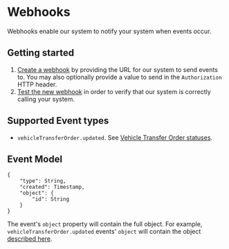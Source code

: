 # Webhooks
Webhooks enable our system to notify your system when events occur.

## Getting started
1. [Create a webhook](/docs/shipping-api/b3A6NDE4MzU1MzU-create-a-webhook) by providing the URL for our system to send events to. You may also optionally provide a value to send in the `Authorization` HTTP header.
2. [Test the new webhook](/docs/shipping-api/b3A6NDE4MzU1Mzc-test-a-webhook) in order to verify that our system is correctly calling your system.

## Supported Event types
* `vehicleTransferOrder.updated`. See [Vehicle Transfer Order statuses](/docs/shipping-api/ZG9jOjQxODQyNzE2-vto-statuses).

## Event Model
```
{
    "type": String,
    "created": Timestamp,
    "object": {
        "id": String
    }
}
```

The event's `object` property will contain the full object. For example, `vehicleTransferOrder.updated` events'
 `object` will contain the object [described here](/docs/shipping-api/b3A6NDE4MzU1Mjg-get-expanded-vehicle-transfer-order). 
